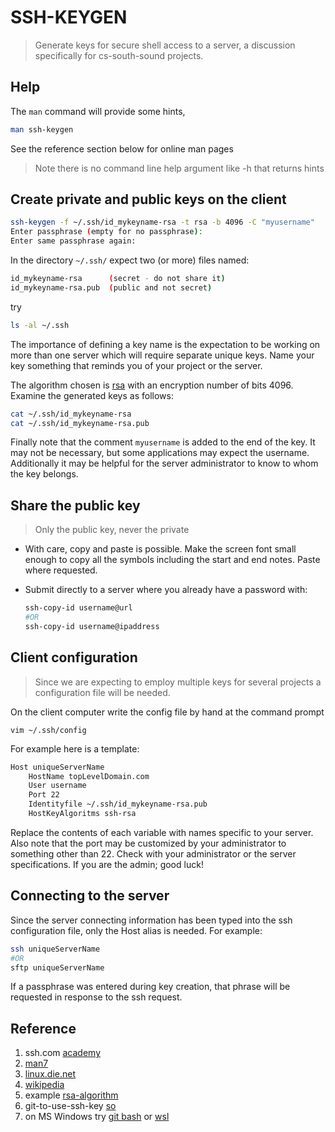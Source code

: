 # SSH-KEYGEN

> Generate keys for secure shell access to a server,
> a discussion specifically for cs-south-sound projects.
## Help

The `man` command will provide some hints, 
```bash
man ssh-keygen
```
See the reference section below for online man pages

> Note there is no command line help argument like -h that returns hints

## Create private and public keys on the client

```bash
ssh-keygen -f ~/.ssh/id_mykeyname-rsa -t rsa -b 4096 -C "myusername"
Enter passphrase (empty for no passphrase):
Enter same passphrase again:
```

In the directory `~/.ssh/` expect two (or more) files named:
```bash
id_mykeyname-rsa      (secret - do not share it)
id_mykeyname-rsa.pub  (public and not secret)
```

try
```bash
ls -al ~/.ssh
```

The importance of defining a key name is the expectation to be working
on more than one server which will require separate unique keys.
Name your key something that reminds you of your project or the server.

The algorithm chosen is [rsa](https://en.wikipedia.org/wiki/RSA_(cryptosystem)) with an encryption number of bits 4096.
Examine the generated keys as follows:

```bash
cat ~/.ssh/id_mykeyname-rsa
cat ~/.ssh/id_mykeyname-rsa.pub
```

Finally note that the comment `myusername` is added to the end of the key.
It may not be necessary, but some applications may expect the username.
Additionally it may be helpful for the server administrator to know to
whom the key belongs.

## Share the public key

> Only the public key, never the private

* With care, copy and paste is possible.  Make the screen font small enough to copy all the symbols including the start and end notes. Paste where requested.
* Submit directly to a server where you already have a password with:

  ```bash
  ssh-copy-id username@url
  #OR
  ssh-copy-id username@ipaddress 
  ```

## Client configuration

> Since we are expecting to employ multiple keys for several projects a configuration file will be needed.

On the client computer write the config file by hand at the command prompt

`vim ~/.ssh/config`

For example here is a template:

```bash
Host uniqueServerName
    HostName topLevelDomain.com
    User username
    Port 22
    Identityfile ~/.ssh/id_mykeyname-rsa.pub
    HostKeyAlgoritms ssh-rsa
```
Replace the contents of each variable with names specific to your
server.  Also note that the port may be customized by your
administrator to something other than 22.  Check with your
administrator or the server specifications. If you are the admin;
good luck!


## Connecting to the server

Since the server connecting information has been typed into the ssh
configuration file, only the Host alias is needed.  For example:

```bash
ssh uniqueServerName
#OR
sftp uniqueServerName
```
If a passphrase was entered during key creation, that phrase will be
requested in response to the ssh request.

## Reference

1. ssh.com [academy](https://www.ssh.com/academy/ssh/keygen)
2. [man7](https://www.man7.org/linux/man-pages/man1/ssh-keygen.1.html)
3. [linux.die.net](https://linux.die.net/man/1/ssh-keygen)
4. [wikipedia](https://en.wikipedia.org/wiki/Ssh-keygen)
5. example [rsa-algorithm](https://justcryptography.com/rsa-algorithm/)
6. git-to-use-ssh-key [so](https://stackoverflow.com/questions/23546865/how-to-configure-command-line-git-to-use-ssh-key)
7. on MS Windows try [git bash](https://gitforwindows.org/) or [wsl](https://learn.microsoft.com/en-us/windows/wsl/)
